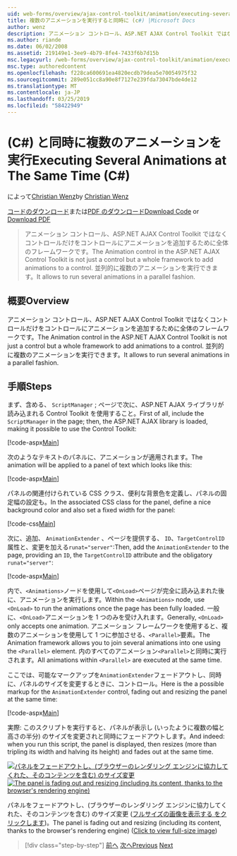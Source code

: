```yaml
---
uid: web-forms/overview/ajax-control-toolkit/animation/executing-several-animations-at-the-same-time-cs
title: 複数のアニメーションを実行すると同時に (c#) |Microsoft Docs
author: wenz
description: アニメーション コントロール、ASP.NET AJAX Control Toolkit ではなくコントロールだけをコントロールにアニメーションを追加するために全体のフレームワークです。 これにより、落としたを実行する.
ms.author: riande
ms.date: 06/02/2008
ms.assetid: 219149e1-3ee9-4b79-8fe4-7433f6b7d15b
msc.legacyurl: /web-forms/overview/ajax-control-toolkit/animation/executing-several-animations-at-the-same-time-cs
msc.type: authoredcontent
ms.openlocfilehash: f228ca600691ea4820ecdb79dea5e70054975f32
ms.sourcegitcommit: 289e051cc8a90e8f7127e239fda73047bde4de12
ms.translationtype: MT
ms.contentlocale: ja-JP
ms.lasthandoff: 03/25/2019
ms.locfileid: "58422949"
---
```

<a name="executing-several-animations-at-the-same-time-c"></a><span data-ttu-id="4659b-104">(C#) と同時に複数のアニメーションを実行</span><span class="sxs-lookup"><span data-stu-id="4659b-104">Executing Several Animations at The Same Time (C#)</span></span>
====================
<span data-ttu-id="4659b-105">によって[Christian Wenz](https://github.com/wenz)</span><span class="sxs-lookup"><span data-stu-id="4659b-105">by [Christian Wenz](https://github.com/wenz)</span></span>

<span data-ttu-id="4659b-106">[コードのダウンロード](http://download.microsoft.com/download/f/9/a/f9a26acd-8df4-4484-8a18-199e4598f411/Animation2.cs.zip)または[PDF のダウンロード](http://download.microsoft.com/download/6/7/1/6718d452-ff89-4d3f-a90e-c74ec2d636a3/animation2CS.pdf)</span><span class="sxs-lookup"><span data-stu-id="4659b-106">[Download Code](http://download.microsoft.com/download/f/9/a/f9a26acd-8df4-4484-8a18-199e4598f411/Animation2.cs.zip) or [Download PDF](http://download.microsoft.com/download/6/7/1/6718d452-ff89-4d3f-a90e-c74ec2d636a3/animation2CS.pdf)</span></span>

> <span data-ttu-id="4659b-107">アニメーション コントロール、ASP.NET AJAX Control Toolkit ではなくコントロールだけをコントロールにアニメーションを追加するために全体のフレームワークです。</span><span class="sxs-lookup"><span data-stu-id="4659b-107">The Animation control in the ASP.NET AJAX Control Toolkit is not just a control but a whole framework to add animations to a control.</span></span> <span data-ttu-id="4659b-108">並列的に複数のアニメーションを実行できます。</span><span class="sxs-lookup"><span data-stu-id="4659b-108">It allows to run several animations in a parallel fashion.</span></span>


## <a name="overview"></a><span data-ttu-id="4659b-109">概要</span><span class="sxs-lookup"><span data-stu-id="4659b-109">Overview</span></span>

<span data-ttu-id="4659b-110">アニメーション コントロール、ASP.NET AJAX Control Toolkit ではなくコントロールだけをコントロールにアニメーションを追加するために全体のフレームワークです。</span><span class="sxs-lookup"><span data-stu-id="4659b-110">The Animation control in the ASP.NET AJAX Control Toolkit is not just a control but a whole framework to add animations to a control.</span></span> <span data-ttu-id="4659b-111">並列的に複数のアニメーションを実行できます。</span><span class="sxs-lookup"><span data-stu-id="4659b-111">It allows to run several animations in a parallel fashion.</span></span>

## <a name="steps"></a><span data-ttu-id="4659b-112">手順</span><span class="sxs-lookup"><span data-stu-id="4659b-112">Steps</span></span>

<span data-ttu-id="4659b-113">まず、含める、 `ScriptManager` ; ページで次に、ASP.NET AJAX ライブラリが読み込まれる Control Toolkit を使用すること。</span><span class="sxs-lookup"><span data-stu-id="4659b-113">First of all, include the `ScriptManager` in the page; then, the ASP.NET AJAX library is loaded, making it possible to use the Control Toolkit:</span></span>

[!code-aspx[Main](executing-several-animations-at-the-same-time-cs/samples/sample1.aspx)]

<span data-ttu-id="4659b-114">次のようなテキストのパネルに、アニメーションが適用されます。</span><span class="sxs-lookup"><span data-stu-id="4659b-114">The animation will be applied to a panel of text which looks like this:</span></span>

[!code-aspx[Main](executing-several-animations-at-the-same-time-cs/samples/sample2.aspx)]

<span data-ttu-id="4659b-115">パネルの関連付けられている CSS クラス、便利な背景色を定義し、パネルの固定幅の設定も。</span><span class="sxs-lookup"><span data-stu-id="4659b-115">In the associated CSS class for the panel, define a nice background color and also set a fixed width for the panel:</span></span>

[!code-css[Main](executing-several-animations-at-the-same-time-cs/samples/sample3.css)]

<span data-ttu-id="4659b-116">次に、追加、 `AnimationExtender` 、ページを提供する、 `ID`、`TargetControlID`属性と、変更を加える`runat="server"`:</span><span class="sxs-lookup"><span data-stu-id="4659b-116">Then, add the `AnimationExtender` to the page, providing an `ID`, the `TargetControlID` attribute and the obligatory `runat="server"`:</span></span>

[!code-aspx[Main](executing-several-animations-at-the-same-time-cs/samples/sample4.aspx)]

<span data-ttu-id="4659b-117">内で、`<Animations>`ノードを使用して`<OnLoad>`ページが完全に読み込まれた後に、アニメーションを実行します。</span><span class="sxs-lookup"><span data-stu-id="4659b-117">Within the `<Animations>` node, use `<OnLoad>` to run the animations once the page has been fully loaded.</span></span> <span data-ttu-id="4659b-118">一般に、`<OnLoad>`アニメーションを 1 つのみを受け入れます。</span><span class="sxs-lookup"><span data-stu-id="4659b-118">Generally, `<OnLoad>` only accepts one animation.</span></span> <span data-ttu-id="4659b-119">アニメーション フレームワークを使用すると、複数のアニメーションを使用して 1 つに参加させる、`<Parallel>`要素。</span><span class="sxs-lookup"><span data-stu-id="4659b-119">The Animation framework allows you to join several animations into one using the `<Parallel>` element.</span></span> <span data-ttu-id="4659b-120">内のすべてのアニメーション`<Parallel>`と同時に実行されます。</span><span class="sxs-lookup"><span data-stu-id="4659b-120">All animations within `<Parallel>` are executed at the same time.</span></span>

<span data-ttu-id="4659b-121">ここでは、可能なマークアップを`AnimationExtender`フェードアウトし、同時に、パネルのサイズを変更するときに、コントロール。</span><span class="sxs-lookup"><span data-stu-id="4659b-121">Here is the a possible markup for the `AnimationExtender` control, fading out and resizing the panel at the same time:</span></span>

[!code-aspx[Main](executing-several-animations-at-the-same-time-cs/samples/sample5.aspx)]

<span data-ttu-id="4659b-122">実際: このスクリプトを実行すると、パネルが表示し (いったように複数の幅と高さの半分) のサイズを変更されと同時にフェードアウトします。</span><span class="sxs-lookup"><span data-stu-id="4659b-122">And indeed: when you run this script, the panel is displayed, then resizes (more than tripling its width and halving its height) and fades out at the same time.</span></span>


<span data-ttu-id="4659b-123">[![パネルをフェードアウトし、(ブラウザーのレンダリング エンジンに協力してくれた、そのコンテンツを含む) のサイズ変更](executing-several-animations-at-the-same-time-cs/_static/image2.png)](executing-several-animations-at-the-same-time-cs/_static/image1.png)</span><span class="sxs-lookup"><span data-stu-id="4659b-123">[![The panel is fading out and resizing (including its content, thanks to the browser's rendering engine)](executing-several-animations-at-the-same-time-cs/_static/image2.png)](executing-several-animations-at-the-same-time-cs/_static/image1.png)</span></span>

<span data-ttu-id="4659b-124">パネルをフェードアウトし、(ブラウザーのレンダリング エンジンに協力してくれた、そのコンテンツを含む) のサイズ変更 ([フルサイズの画像を表示する をクリックします](executing-several-animations-at-the-same-time-cs/_static/image3.png))。</span><span class="sxs-lookup"><span data-stu-id="4659b-124">The panel is fading out and resizing (including its content, thanks to the browser's rendering engine) ([Click to view full-size image](executing-several-animations-at-the-same-time-cs/_static/image3.png))</span></span>

> [!div class="step-by-step"]
> <span data-ttu-id="4659b-125">[前へ](adding-animation-to-a-control-cs.md)
> [次へ](executing-several-animations-after-each-other-cs.md)</span><span class="sxs-lookup"><span data-stu-id="4659b-125">[Previous](adding-animation-to-a-control-cs.md)
[Next](executing-several-animations-after-each-other-cs.md)</span></span>
